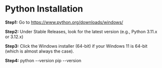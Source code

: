 # Python Installation

**Step1:**
Go to https://www.python.org/downloads/windows/

**Step2:**
Under Stable Releases, look for the latest version (e.g., Python 3.11.x or 3.12.x)

**Step3:**
Click the Windows installer (64-bit) if your Windows 11 is 64-bit (which is almost always the case).

**Step4:**
python --version
pip --version

